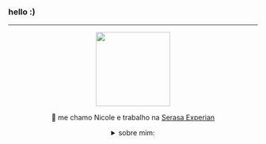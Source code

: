 ### hello :) 
<hr>
<div id="header" align="center">
  
<img src="https://media.giphy.com/media/ule4vhcY1xEKQ/giphy.gif" width="150" />

💬 me chamo Nicole e trabalho na [Serasa Experian](https://empresas.serasaexperian.com.br/)

<details>
  <summary>sobre mim:</summary>
<div align="left">

``` java
import java.util.HashMap;

HashMap<String, String> personalInfo = new HashMap<>();
personalInfo.put("nome", new String("Nicole Taufenbach"));
personalInfo.put("aniversario", LocalDate.of(2002, 12, 16).toString());
personalInfo.put("interesses", Arrays.toString(new String[] {"nintendo", "valorant", "cafe", "idiomas"}));
personalInfo.put("objetivo", new String("aprender algo novo todos os dias e compartilhar esses conhecimentos"));

HashMap<String, String[]> techInfo = new HashMap<>();
techInfo.put("stack", new String[] {"java", "scala", "python"});
techInfo.put("arquitetura", new String[] {"microsservicos", "clean arch"});
techInfo.put("cloud", new String[] {"aws s3", "aws eks", "aws ec2"});
```
</div>
</details>

 
</div>

<!--
**nicole-taufenbach/nicole-taufenbach** is a ✨ _special_ ✨ repository because its `README.md` (this file) appears on your GitHub profile.

Here are some ideas to get you started:

- 🔭 I’m currently working on ...
- 🌱 I’m currently learning ...
- 👯 I’m looking to collaborate on ...
- 🤔 I’m looking for help with ...
- 💬 Ask me about ...
- 📫 How to reach me: ...
- 😄 Pronouns: ...
- ⚡ Fun fact: ...
-->
